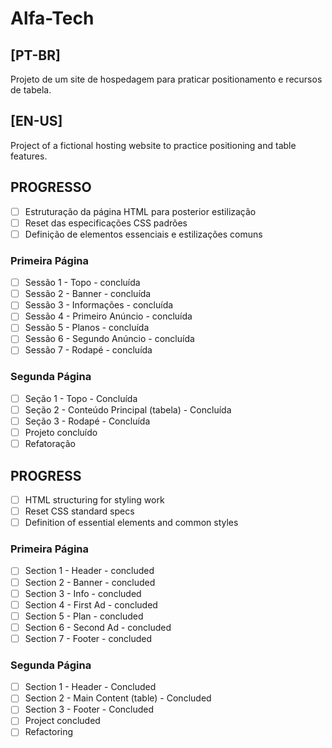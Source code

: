 # Alfa-Tech

## [PT-BR]
Projeto de um site de hospedagem para praticar positionamento e recursos de tabela.

## [EN-US]
Project of a fictional hosting website to practice positioning and table features.

## PROGRESSO
- [ ] Estruturação da página HTML para posterior estilização
- [ ] Reset das especificações CSS padrões
- [ ] Definição de elementos essenciais e estilizações comuns
### Primeira Página
- [ ] Sessão 1 - Topo - concluída
- [ ] Sessão 2 - Banner - concluída
- [ ] Sessão 3 - Informações - concluída
- [ ] Sessão 4 - Primeiro Anúncio - concluída
- [ ] Sessão 5 - Planos - concluída
- [ ] Sessão 6 - Segundo Anúncio - concluída
- [ ] Sessão 7 - Rodapé - concluída
### Segunda Página
- [ ] Seção 1 - Topo - Concluída
- [ ] Seção 2 - Conteúdo Principal (tabela) - Concluída
- [ ] Seção 3 - Rodapé - Concluída
- [ ] Projeto concluído
- [ ] Refatoração

## PROGRESS
- [ ] HTML structuring for styling work
- [ ] Reset CSS standard specs
- [ ] Definition of essential elements and common styles
### Primeira Página
- [ ] Section 1 - Header - concluded
- [ ] Section 2 - Banner - concluded
- [ ] Section 3 - Info - concluded
- [ ] Section 4 - First Ad - concluded
- [ ] Section 5 - Plan - concluded
- [ ] Section 6 - Second Ad - concluded
- [ ] Section 7 - Footer - concluded
### Segunda Página
- [ ] Section 1 - Header - Concluded
- [ ] Section 2 - Main Content (table) - Concluded
- [ ] Section 3 - Footer - Concluded
- [ ] Project concluded
- [ ] Refactoring
